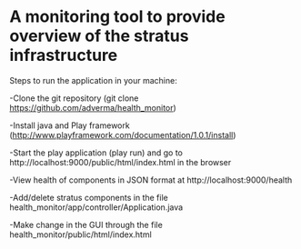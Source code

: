 A monitoring tool to provide overview of the stratus infrastructure
==============

Steps to run the application in your machine:

-Clone the git repository (git clone https://github.com/adverma/health_monitor)

-Install java and Play framework (http://www.playframework.com/documentation/1.0.1/install)

-Start the play application (play run) and go to http://localhost:9000/public/html/index.html in the browser

-View health of components in JSON format at http://localhost:9000/health

-Add/delete stratus components in the file health_monitor/app/controller/Application.java 

-Make change in the GUI through the file health_monitor/public/html/index.html
